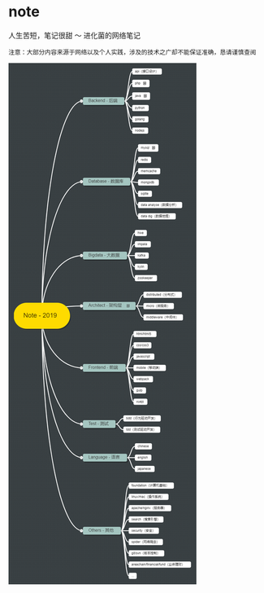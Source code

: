 # note
人生苦短，笔记很甜 ～ 进化菌的网络笔记  

`注意：大部分内容来源于网络以及个人实践，涉及的技术之广却不能保证准确，恳请谨慎查阅`   

![笔记地图](./others/static/images/note-2019.png)
